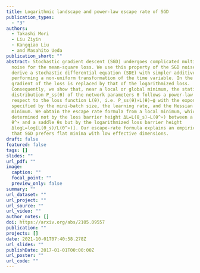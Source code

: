 ```yaml
---
title: Logarithmic landscape and power-law escape rate of SGD
publication_types:
  - "3"
authors:
  - Takashi Mori
  - Liu Ziyin
  - Kangqiao Liu
  - and Masahito Ueda
publication_short: ""
abstract: Stochastic gradient descent (SGD) undergoes complicated multiplicative
  noise for the mean-square loss. We use this property of the SGD noise to
  derive a stochastic differential equation (SDE) with simpler additive noise by
  performing a non-uniform transformation of the time variable. In the SDE, the
  gradient of the loss is replaced by that of the logarithmized loss.
  Consequently, we show that, near a local or global minimum, the stationary
  distribution P_ss(θ) of the network parameters θ follows a power-law with
  respect to the loss function L(θ), i.e. P_ss(θ)∝L(θ)−ϕ with the exponent ϕ
  specified by the mini-batch size, the learning rate, and the Hessian at the
  minimum. We obtain the escape rate formula from a local minimum, which is
  determined not by the loss barrier height ΔL=L(θ_s)−L(θ^∗) between a minimum
  θ^∗ and a saddle θs but by the logarithmized loss barrier height
  ΔlogL=log[L(θ_s)/L(θ^∗)]. Our escape-rate formula explains an empirical fact
  that SGD prefers flat minima with low effective dimensions.
draft: false
featured: false
tags: []
slides: ""
url_pdf: ""
image:
  caption: ""
  focal_point: ""
  preview_only: false
summary: ""
url_dataset: ""
url_project: ""
url_source: ""
url_video: ""
author_notes: []
doi: https://arxiv.org/abs/2105.09557
publication: ""
projects: []
date: 2021-10-01T07:40:58.278Z
url_slides: ""
publishDate: 2017-01-01T00:00:00Z
url_poster: ""
url_code: ""
---
```

